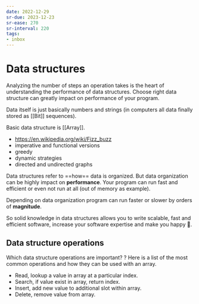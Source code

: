 ```yaml
---
date: 2022-12-29
sr-due: 2023-12-23
sr-ease: 270
sr-interval: 220
tags:
- inbox
---
```


# Data structures

Analyzing the number of steps an operation takes is the heart of understanding
the performance of data structures. Choose right data structure can greatly
impact on performance of your program.

Data itself is just basically numbers and strings (in computers all data finally
stored as [[Bit]] sequences).

Basic data structure is [[Array]].

- <https://en.wikipedia.org/wiki/Fizz_buzz>
- imperative and functional versions
- greedy
- dynamic strategies
- directed and undirected graphs

Data structures refer to ==how== data is organized. But data organization can be
highly impact on **performance**. Your program can run fast and efficient or
even not run at all (out of memory as example).

Depending on data organization program can run faster
or slower by orders of **magnitude**.

So solid knowledge in data structures allows you to write scalable, fast and
efficient software, increase your software expertise and make you happy 🙂.

## Data structure operations

Which data structure operations are important?
?
Here is a list of the most common operations and how they can be used with an
array.
- Read, lookup a value in array at a particular index.
- Search, if value exist in array, return index.
- Insert, add new value to additional slot within array.
- Delete, remove value from array.
